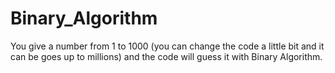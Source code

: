 # Binary_Algorithm
You give a number from 1 to 1000 (you can change the code a little bit and it can be goes up to millions) and the code will guess it with Binary Algorithm. 
